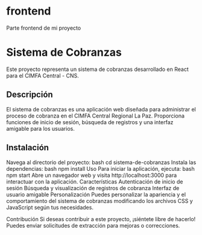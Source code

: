 


# frontend
Parte frontend de mi proyecto
# Sistema de Cobranzas

Este proyecto representa un sistema de cobranzas desarrollado en React para el CIMFA Central - CNS.

## Descripción

El sistema de cobranzas es una aplicación web diseñada para administrar el proceso de cobranza en el CIMFA Central Regional La Paz. Proporciona funciones de inicio de sesión, búsqueda de registros y una interfaz amigable para los usuarios.

## Instalación

Navega al directorio del proyecto:
bash
cd sistema-de-cobranzas
Instala las dependencias:
bash
npm install
Uso
Para iniciar la aplicación, ejecuta:
bash
npm start
Abre un navegador web y visita http://localhost:3000 para interactuar con la aplicación.
Características
Autenticación de inicio de sesión
Búsqueda y visualización de registros de cobranza
Interfaz de usuario amigable
Personalización
Puedes personalizar la apariencia y el comportamiento del sistema de cobranzas modificando los archivos CSS y JavaScript según tus necesidades.

Contribución
Si deseas contribuir a este proyecto, ¡siéntete libre de hacerlo! Puedes enviar solicitudes de extracción para mejoras o correcciones.


